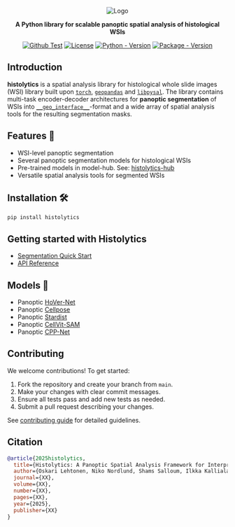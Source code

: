 <div align="center">

![Logo](imgs/histolytics_logo.png)

**A Python library for scalable panoptic spatial analysis of histological WSIs**

[![Github Test](https://img.shields.io/github/actions/workflow/status/HautaniemiLab/histolytics/tests.yml?label=tests)](https://github.com/HautaniemiLab/histolytics/blob/main/.github/workflows/tests.yml) [![License](https://img.shields.io/github/license/HautaniemiLab/histolytics)](https://github.com/HautaniemiLab/histolytics/blob/main/LICENSE) [![Python - Version](https://img.shields.io/pypi/pyversions/histolytics)](https://www.python.org/) [![Package - Version](https://img.shields.io/pypi/v/histolytics)](https://pypi.org/project/histolytics/)

</div>

## Introduction

**histolytics** is a spatial analysis library for histological whole slide images (WSI) library built upon [`torch`](https://pytorch.org/), [`geopandas`](https://geopandas.org/en/stable/index.html) and [`libpysal`](https://pysal.org/libpysal/). The library contains multi-task encoder-decoder architectures for **panoptic segmentation** of WSIs into [`__geo_interface__`](https://gist.github.com/sgillies/2217756)-format and a wide array of spatial analysis tools for the resulting segmentation masks.

## Features 🌟
- WSI-level panoptic segmentation
- Several panoptic segmentation models for histological WSIs
- Pre-trained models in model-hub. See: [histolytics-hub](https://huggingface.co/histolytics-hub)
- Versatile spatial analysis tools for segmented WSIs

## Installation 🛠️

```shell
pip install histolytics
```

## Getting started with Histolytics

- [Segmentation Quick Start](https://hautaniemilab.github.io/histolytics/user_guide/seg/getting_started_seg/)
- [API Reference](https://hautaniemilab.github.io/histolytics/api/)


## Models 🤖

- Panoptic [HoVer-Net](https://www.sciencedirect.com/science/article/abs/pii/S1361841519301045)
- Panoptic [Cellpose](https://www.nature.com/articles/s41592-020-01018-x)
- Panoptic [Stardist](https://arxiv.org/abs/1806.03535)
- Panoptic [CellVit-SAM](https://arxiv.org/abs/2306.15350)
- Panoptic [CPP-Net](https://arxiv.org/abs/2102.06867)

## Contributing

We welcome contributions! To get started:

1. Fork the repository and create your branch from `main`.
2. Make your changes with clear commit messages.
3. Ensure all tests pass and add new tests as needed.
4. Submit a pull request describing your changes.

See [contributing guide](https://github.com/HautaniemiLab/histolytics/blob/main/CONTRIBUTING.md) for detailed guidelines.

## Citation

```bibtex
@article{2025histolytics,
  title={Histolytics: A Panoptic Spatial Analysis Framework for Interpretable Histopathology},
  author={Oskari Lehtonen, Niko Nordlund, Shams Salloum, Ilkka Kalliala, Anni Virtanen, Sampsa Hautaniemi},
  journal={XX},
  volume={XX},
  number={XX},
  pages={XX},
  year={2025},
  publisher={XX}
}
```
